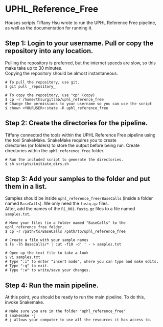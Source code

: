 # UPHL_Reference_Free

Houses scripts Tiffany Hsu wrote to run the UPHL Reference Free pipeline, as well as the documentation for running it.

## Step 1: Login to your username. Pull or copy the repository into any location.

Pulling the repository is preferred, but the internet speeds are slow, so this make take up to 30 minutes.  
Copying the repository should be almost instantaneous.

```
# To pull the repository, use git.
$ git pull _repository_

# To copy the repository, use "cp" (copy)
$ cp -r /home/thsu/gitlab/uphl_reference_free
# Change the permissions to your username so you can use the script
$ chown <YOURUSER>:state -R uphl_reference_free 
```

## Step 2: Create the directories for the pipeline.

Tiffany connected the tools within the UPHL Reference Free pipeline using the tool SnakeMake. SnakeMake requires you to create \
directories (or folders) to store the output before being run. Create directories within the `uphl_reference_free` folder.

```
# Run the included script to generate the directories.
$ sh scripts/initiate_dirs.sh 
```

## Step 3: Add your samples to the folder and put them in a list.

Samples should be inside `uphl_reference_free/BaseCalls` (inside a folder named `BaseCalls`). We only need the `fastq.gz` files. \
After, add the names of the `R1_001.fastq.gz` files to a file named `samples.txt`.

```
# Move your files (in a folder named "BaseCalls" to the uphl_reference_free folder.
$ cp -r /path/to/BaseCalls /path/to/uphl_reference_free

# Create a file with your sample names
$ ls -lh BaseCalls/* | cut -f10 -d' ' - > samples.txt

# Open up the text file to take a look
$ vi samples.txt
# Type ":i" to enter "insert mode", where you can type and make edits.
# Type ":q" to exit.
# Type ":w" to write/save your changes.
```

## Step 4: Run the main pipeline.

At this point, you should be ready to run the main pipeline. To do this, invoke Snakemake.

```
# Make sure you are in the folder "uphl_reference_free" 
$ snakemake -j
# j allows your computer to use all the resources it has access to.
```
